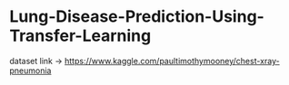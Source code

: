 # Lung-Disease-Prediction-Using-Transfer-Learning

dataset link -> https://www.kaggle.com/paultimothymooney/chest-xray-pneumonia
